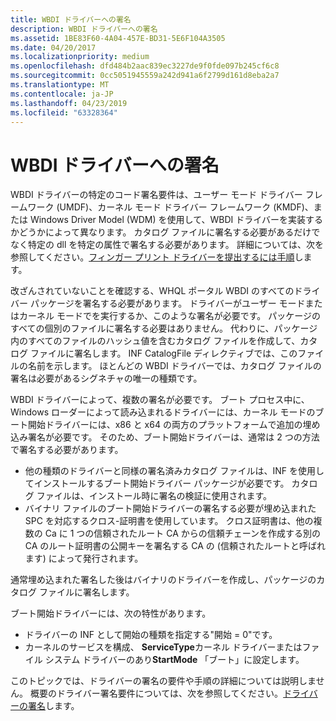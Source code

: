 ```yaml
---
title: WBDI ドライバーへの署名
description: WBDI ドライバーへの署名
ms.assetid: 1BE83F60-4A04-457E-BD31-5E6F104A3505
ms.date: 04/20/2017
ms.localizationpriority: medium
ms.openlocfilehash: dfd484b2aac839ec3227de9f0fde097b245cf6c8
ms.sourcegitcommit: 0cc5051945559a242d941a6f2799d161d8eba2a7
ms.translationtype: MT
ms.contentlocale: ja-JP
ms.lasthandoff: 04/23/2019
ms.locfileid: "63328364"
---
```

# <a name="signing-wbdi-drivers"></a>WBDI ドライバーへの署名


WBDI ドライバーの特定のコード署名要件は、ユーザー モード ドライバー フレームワーク (UMDF)、カーネル モード ドライバー フレームワーク (KMDF)、または Windows Driver Model (WDM) を使用して、WBDI ドライバーを実装するかどうかによって異なります。 カタログ ファイルに署名する必要があるだけでなく特定の dll を特定の属性で署名する必要があります。 詳細については、次を参照してください。[フィンガー プリント ドライバーを提出するには手順](https://docs.microsoft.com/windows-hardware/design/device-experiences/windows-hello-driver-signing)します。

改ざんされていないことを確認する、WHQL ポータル WBDI のすべてのドライバー パッケージを署名する必要があります。 ドライバーがユーザー モードまたはカーネル モードでを実行するか、このような署名が必要です。 パッケージのすべての個別のファイルに署名する必要はありません。 代わりに、パッケージ内のすべてのファイルのハッシュ値を含むカタログ ファイルを作成して、カタログ ファイルに署名します。 INF CatalogFile ディレクティブでは、このファイルの名前を示します。 ほとんどの WBDI ドライバーでは、カタログ ファイルの署名は必要があるシグネチャの唯一の種類です。

WBDI ドライバーによって、複数の署名が必要です。 ブート プロセス中に、Windows ローダーによって読み込まれるドライバーには、カーネル モードのブート開始ドライバーには、x86 と x64 の両方のプラットフォームで追加の埋め込み署名が必要です。 そのため、ブート開始ドライバーは、通常は 2 つの方法で署名する必要があります。

-   他の種類のドライバーと同様の署名済みカタログ ファイルは、INF を使用してインストールするブート開始ドライバー パッケージが必要です。 カタログ ファイルは、インストール時に署名の検証に使用されます。
-   バイナリ ファイルのブート開始ドライバーの署名する必要が埋め込まれた SPC を対応するクロス-証明書を使用しています。 クロス証明書は、他の複数の Ca に 1 つの信頼されたルート CA からの信頼チェーンを作成する別の CA のルート証明書の公開キーを署名する CA の (信頼されたルートと呼ばれます) によって発行されます。

通常埋め込まれた署名した後はバイナリのドライバーを作成し、パッケージのカタログ ファイルに署名します。

ブート開始ドライバーには、次の特性があります。

-   ドライバーの INF として開始の種類を指定する"開始 = 0"です。
-   カーネルのサービスを構成、 **ServiceType**カーネル ドライバーまたはファイル システム ドライバーのあり**StartMode** 「ブート」に設定します。


このトピックでは、ドライバーの署名の要件や手順の詳細については説明しません。 概要のドライバー署名要件については、次を参照してください。[ドライバーの署名](https://go.microsoft.com/fwlink/p/?linkid=201836)します。

 

 





